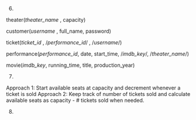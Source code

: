 
6. 
theater(_theater_name_ , capacity)

customer(_username_ , full_name, password)

ticket(_ticket_id_ , /_performance_id_/ , /_username_/)

performance(_performance_id_, date, start_time, /_imdb_key_/, /_theater_name_/)

movie(_imdb_key_, running_time, title, production_year)

7.
Approach 1: Start available seats at capacity and decrement whenever a ticket is sold
Approach 2: Keep track of number of tickets sold and calculate available seats as capacity - # tickets sold when needed.

8.
